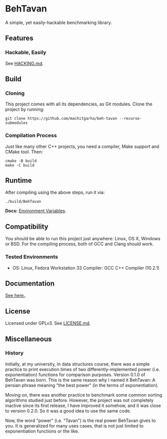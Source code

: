# BehTavan

A simple, yet easily-hackable benchmarking library.

## Features

### Hackable, Easily

See [HACKING.md](./docs/HACKING.md).

## Build

### Cloning

This project comes with all its dependencies, as Git modules. Clone the project by running:

```
git clone https://github.com/machitgarha/beh-tavan --recurse-submodules
```

### Compilation Process

Just like many other C++ projects, you need a compiler, Make support and CMake tool. Then:

```
cmake -B build
make -C build
```

## Runtime

After compiling using the above steps, run it via:

```
./build/BehTavan
```

**Docs:** [Environment Variables](./docs/environment-variables.md).

## Compatibility

You should be able to run this project just anywhere: Linux, OS X, Windows or BSD. For the compiling process, both of GCC and Clang should work.

### Tested Environments

-   OS: Linux, Fedora Workstation 33
    Compiler: GCC C++ Compiler (10.2.1)

## Documentation

[See here.](./docs/README.md).

## License

Licensed under GPLv3. See [LICENSE.md](./LICENSE.md).

## Miscellaneous

### History

Initially, at my university, in data structures course, there was a simple practice to print execution times of two differently-implemented power (i.e. exponentiation) functions for comparison purposes. Version 0.1.0 of BehTavan was born. This is the same reason why I named it BehTavan: A persian phrase meaning "the best power" (in the terms of exponentiation).

Moving on, there was another practice to benchmark some common sorting algorithms studied just before. However, the project was not completely inactive since its first release, I have improved it somehow, and it was close to version 0.2.0. So it was a good idea to use the same code.

Now, the word "power" (i.e. "Tavan") is the real power BehTavan gives to you. It is generalized for many uses cases, that is not just limited to exponentiation functions or the like.
